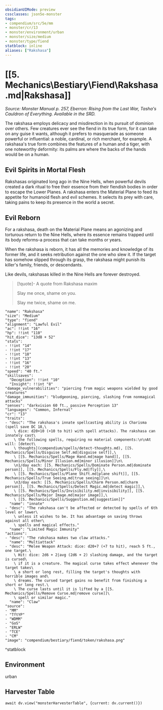 ```yaml
---
obsidianUIMode: preview
cssclasses: json5e-monster
tags:
- compendium/src/5e/mm
- monster/cr/13
- monster/environment/urban
- monster/size/medium
- monster/type/fiend
statblock: inline
aliases: ["Rakshasa"]
---
```

# [[5. Mechanics\Bestiary\Fiend\Rakshasa.md|Rakshasa]]
*Source: Monster Manual p. 257, Eberron: Rising from the Last War, Tasha's Cauldron of Everything. Available in the SRD.*  

The rakshasa employs delicacy and misdirection in its pursuit of dominion over others. Few creatures ever see the fiend in its true form, for it can take on any guise it wants, although it prefers to masquerade as someone powerful or influential: a noble, cardinal, or rich merchant, for example. A rakshasa's true form combines the features of a human and a tiger, with one noteworthy deformity: its palms are where the backs of the hands would be on a human.

## Evil Spirits in Mortal Flesh

Rakshasas originated long ago in the Nine Hells, when powerful devils created a dark ritual to free their essence from their fiendish bodies in order to escape the Lower Planes. A rakshasa enters the Material Plane to feed its appetite for humanoid flesh and evil schemes. It selects its prey with care, taking pains to keep its presence in the world a secret.

## Evil Reborn

For a rakshasa, death on the Material Plane means an agonizing and torturous return to the Nine Hells, where its essence remains trapped until its body reforms-a process that can take months or years.

When the rakshasa is reborn, it has all the memories and knowledge of its former life, and it seeks retribution against the one who slew it. If the target has somehow slipped through its grasp, the rakshasa might punish its killer's family, friends, or descendants.

Like devils, rakshasas killed in the Nine Hells are forever destroyed.

> [!quote]- A quote from Rakshasa maxim  
> 
> Slay me once, shame on you.
> 
> Slay me twice, shame on me.


```statblock
"name": "Rakshasa"
"size": "Medium"
"type": "fiend"
"alignment": "Lawful Evil"
"ac": !!int "16"
"hp": !!int "110"
"hit_dice": "13d8 + 52"
"stats":
- !!int "14"
- !!int "17"
- !!int "18"
- !!int "13"
- !!int "16"
- !!int "20"
"speed": "40 ft."
"skillsaves":
  "Deception": !!int "10"
  "Insight": !!int "8"
"damage_vulnerabilities": "piercing from magic weapons wielded by good creatures"
"damage_immunities": "bludgeoning, piercing, slashing from nonmagical attacks"
"senses": "darkvision 60 ft., passive Perception 13"
"languages": "Common, Infernal"
"cr": "13"
"traits":
- "desc": "The rakshasa's innate spellcasting ability is Charisma (spell save DC 18,\
    \ dice: d20+10 (+10 to hit) with spell attacks). The rakshasa can innately cast\
    \ the following spells, requiring no material components:\n\nAt will: [detect\
    \ thoughts](compendium/spells/detect-thoughts.md), [[5. Mechanics/Spells/Disguise Self.md|disguise self]],\
    \ [[5. Mechanics/Spells/Mage Hand.md|mage hand]], [[5. Mechanics/Spells/Minor Illusion.md|minor illusion]]\n\
    \n1/day each: [[5. Mechanics/Spells/Dominate Person.md|dominate person]], [[5. Mechanics/Spells/Fly.md|fly]],\
    \ [[5. Mechanics/Spells/Plane Shift.md|plane shift]], [[5. Mechanics/Spells/True Seeing.md|true seeing]]\n\
    \n3/day each: [[5. Mechanics/Spells/Charm Person.md|charm person]], [[5. Mechanics/Spells/Detect Magic.md|detect magic]],\
    \ [[5. Mechanics/Spells/Invisibility.md|invisibility]], [[5. Mechanics/Spells/Major Image.md|major image]],\
    \ [[5. Mechanics/Spells/Suggestion.md|suggestion]]"
  "name": "innate"
- "desc": "The rakshasa can't be affected or detected by spells of 6th level or lower\
    \ unless it wishes to be. It has advantage on saving throws against all other\
    \ spells and magical effects."
  "name": "Limited Magic Immunity"
"actions":
- "desc": "The rakshasa makes two claw attacks."
  "name": "Multiattack"
- "desc": "Melee Weapon Attack: dice: d20+7 (+7 to hit), reach 5 ft., one target.\
    \ Hit: dice: 2d6 + 2|avg (2d6 + 2) slashing damage, and the target is cursed\
    \ if it is a creature. The magical curse takes effect whenever the target takes\
    \ a short or long rest, filling the target's thoughts with horrible images and\
    \ dreams. The cursed target gains no benefit from finishing a short or long rest.\
    \ The curse lasts until it is lifted by a [[5. Mechanics/Spells/Remove Curse.md|remove curse]]\
    \ spell or similar magic."
  "name": "Claw"
"source":
- "MM"
- "TftYP"
- "WDMM"
- "GoS"
- "ERLW"
- "TCE"
- "CM"
"image": "compendium/bestiary/fiend/token/rakshasa.png"
```
^statblock

## Environment

urban

## Harvester Table
```dataviewjs
await dv.view("monsterHarvesterTable", {current: dv.current()})
```